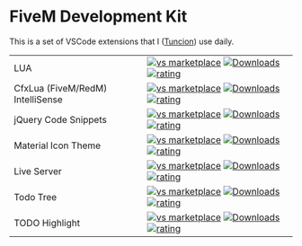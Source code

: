 # FiveM Development Kit

This is a set of VSCode extensions that I ([Tuncion](https://github.com/Tuncion)) use daily.

|              |         |
|--------------|---------|
| LUA | [![vs marketplace](https://img.shields.io/vscode-marketplace/v/sumneko.lua.svg?label=Visual%20Studio%20Marketplace)](https://marketplace.visualstudio.com/items?itemName=sumneko.lua) [![Downloads](https://img.shields.io/vscode-marketplace/d/sumneko.lua.svg)](https://marketplace.visualstudio.com/items?itemName=sumneko.lua) [![rating](https://img.shields.io/vscode-marketplace/r/sumneko.lua.svg)](https://marketplace.visualstudio.com/items?itemName=sumneko.lua) |
| CfxLua (FiveM/RedM) IntelliSense | [![vs marketplace](https://img.shields.io/vscode-marketplace/v/overextended.cfxlua-vscode.svg?label=Visual%20Studio%20Marketplace)](https://marketplace.visualstudio.com/items?itemName=overextended.cfxlua-vscode) [![Downloads](https://img.shields.io/vscode-marketplace/d/overextended.cfxlua-vscode.svg)](https://marketplace.visualstudio.com/items?itemName=overextended.cfxlua-vscode) [![rating](https://img.shields.io/vscode-marketplace/r/overextended.cfxlua-vscode.svg)](https://marketplace.visualstudio.com/items?itemName=overextended.cfxlua-vscode) |
| jQuery Code Snippets | [![vs marketplace](https://img.shields.io/vscode-marketplace/v/donjayamanne.jquerysnippets.svg?label=Visual%20Studio%20Marketplace)](https://marketplace.visualstudio.com/items?itemName=donjayamanne.jquerysnippets) [![Downloads](https://img.shields.io/vscode-marketplace/d/donjayamanne.jquerysnippets.svg)](https://marketplace.visualstudio.com/items?itemName=donjayamanne.jquerysnippets) [![rating](https://img.shields.io/vscode-marketplace/r/donjayamanne.jquerysnippets.svg)](https://marketplace.visualstudio.com/items?itemName=donjayamanne.jquerysnippets) |
| Material Icon Theme | [![vs marketplace](https://img.shields.io/vscode-marketplace/v/PKief.material-icon-theme.svg?label=Visual%20Studio%20Marketplace)](https://marketplace.visualstudio.com/items?itemName=PKief.material-icon-theme) [![Downloads](https://img.shields.io/vscode-marketplace/d/PKief.material-icon-theme.svg)](https://marketplace.visualstudio.com/items?itemName=PKief.material-icon-theme) [![rating](https://img.shields.io/vscode-marketplace/r/PKief.material-icon-theme.svg)](https://marketplace.visualstudio.com/items?itemName=PKief.material-icon-theme) |
| Live Server | [![vs marketplace](https://img.shields.io/vscode-marketplace/v/ritwickdey.LiveServer.svg?label=Visual%20Studio%20Marketplace)](https://marketplace.visualstudio.com/items?itemName=ritwickdey.LiveServer) [![Downloads](https://img.shields.io/vscode-marketplace/d/ritwickdey.LiveServer.svg)](https://marketplace.visualstudio.com/items?itemName=ritwickdey.LiveServer) [![rating](https://img.shields.io/vscode-marketplace/r/ritwickdey.LiveServer.svg)](https://marketplace.visualstudio.com/items?itemName=ritwickdey.LiveServer) |
| Todo Tree | [![vs marketplace](https://img.shields.io/vscode-marketplace/v/Gruntfuggly.todo-tree.svg?label=Visual%20Studio%20Marketplace)](https://marketplace.visualstudio.com/items?itemName=Gruntfuggly.todo-tree) [![Downloads](https://img.shields.io/vscode-marketplace/d/Gruntfuggly.todo-tree.svg)](https://marketplace.visualstudio.com/items?itemName=Gruntfuggly.todo-tree) [![rating](https://img.shields.io/vscode-marketplace/r/Gruntfuggly.todo-tree.svg)](https://marketplace.visualstudio.com/items?itemName=Gruntfuggly.todo-tree) |
| TODO Highlight | [![vs marketplace](https://img.shields.io/vscode-marketplace/v/wayou.vscode-todo-highlight.svg?label=Visual%20Studio%20Marketplace)](https://marketplace.visualstudio.com/items?itemName=wayou.vscode-todo-highlight) [![Downloads](https://img.shields.io/vscode-marketplace/d/wayou.vscode-todo-highlight.svg)](https://marketplace.visualstudio.com/items?itemName=wayou.vscode-todo-highlight) [![rating](https://img.shields.io/vscode-marketplace/r/wayou.vscode-todo-highlight.svg)](https://marketplace.visualstudio.com/items?itemName=wayou.vscode-todo-highlight) |